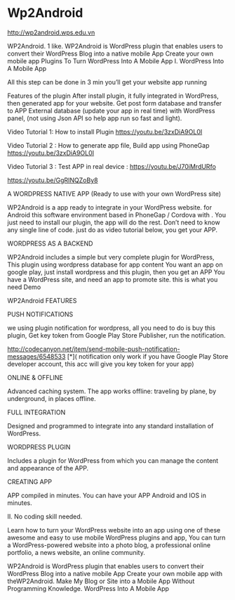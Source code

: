 # Wp2Android

http://wp2android.wps.edu.vn

WP2Android. 1 like. WP2Android is WordPress plugin that enables users to convert their WordPress Blog into a native mobile App Create your own mobile app
Plugins To Turn WordPress Into A Mobile App
I. WordPress Into A Mobile App

All this step can be done in 3 min you’ll get your website app running

Features of the plugin
After install plugin, it fully integrated in WordPress, then generated app for your website.
Get post form database and transfer to APP
External database (update your app in real time) with WordPress panel, (not using Json API so help app run so fast and light).


Video Tutorial 1: How to install Plugin https://youtu.be/3zxDiA9OL0I


Video Tutorial 2 : How to generate app file, Build app using PhoneGap https://youtu.be/3zxDiA9OL0I


Video Tutorial 3 : Test APP in real device : https://youtu.be/J70iMrdURfo


https://youtu.be/GgRINQZoBy8


A WORDPRESS NATIVE APP (Ready to use with your own WordPress site)


WP2Android is a  app ready to integrate in your WordPress website.   for Android   this software environment based in PhoneGap / Cordova with  . You just need to install our plugin, the app will do the rest. Don’t need to know any single line of code. just do as video tutorial below, you get your APP.



WORDPRESS AS A BACKEND


WP2Android includes a simple but very complete plugin for WordPress, This plugin using wordpress database for app content
You want an app on google play, just install wordpress and this plugin, then you get an APP
You have a WordPress site, and need an app to promote site. this is what you need
Demo


WP2Android FEATURES


PUSH NOTIFICATIONS


we using plugin notification for wordpress, all you need to do is buy this plugin, Get key token from Google Play Store Publisher, run the notification.


http://codecanyon.net/item/send-mobile-push-notification-messages/6548533
[*]( notification only work if you have Google Play Store developer account, this acc will give you key token for your app)
 
ONLINE & OFFLINE

Advanced caching system. The app works offline: traveling by plane, by underground, in places offline.


FULL INTEGRATION


Designed and programmed to integrate into any standard installation of WordPress.


WORDPRESS PLUGIN

Includes a plugin for WordPress from which you can manage the content and appearance of the APP.
 
 
CREATING APP


APP compiled in minutes. You can have your APP Android and IOS in minutes.

 
II. No coding skill needed.



Learn how to turn your WordPress website into an app using one of these awesome and easy to use mobile WordPress plugins and app, You can turn a WordPress-powered website into a photo blog, a professional online portfolio, a news website, an online community.

WP2Android is WordPress plugin that enables users to convert their WordPress Blog into a native mobile App
Create your own mobile app with theWP2Android. Make My Blog or Site into a Mobile App Without Programming Knowledge.
WordPress Into A Mobile App

